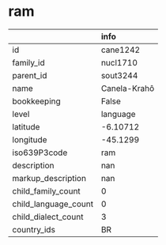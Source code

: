 # ram
|                      | info         |
|:---------------------|:-------------|
| id                   | cane1242     |
| family_id            | nucl1710     |
| parent_id            | sout3244     |
| name                 | Canela-Krahô |
| bookkeeping          | False        |
| level                | language     |
| latitude             | -6.10712     |
| longitude            | -45.1299     |
| iso639P3code         | ram          |
| description          | nan          |
| markup_description   | nan          |
| child_family_count   | 0            |
| child_language_count | 0            |
| child_dialect_count  | 3            |
| country_ids          | BR           |